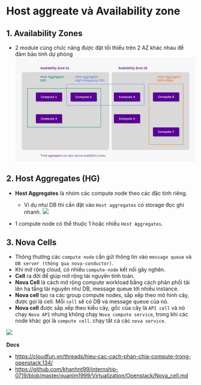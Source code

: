 # Host aggreate và Availability zone

## 1. Availability Zones
- 2 module cùng chức năng được đặt tối thiểu trên 2 AZ khác nhau để đảm bảo tính dự phòng
![](https://github.com/thanh474/internship-2020/raw/master/ThanhBC/Openstack/Nova/novaimg/aggregates1.jpeg)


## 2. Host Aggregates (HG)
- **Host Aggregates** là nhóm các compute node theo các đặc tính riêng.
  + Ví dụ như DB thì cần đặt vào `Host aggregates` có storage đọc ghi nhanh.
![](https://cloudfun.vn/attachments/1571735486680-png.537/)

- 1 compute node có thể thuộc 1 hoặc nhiều `Host Aggregates`.

## 3. Nova Cells
- Thông thường các `compute node` cần gửi thông tin vào `message queue` và `DB server (thông qua nova-conductor)`. 
- Khi mở rộng cloud, có nhiều `compute-node` kết nối gây nghẽn.
- **Cell** ra đời để giúp mở rộng tài nguyên tính toán.
- **Nova Cell** là cách mở rộng compute workload bằng cách phân phối tải lên hạ tầng tài nguyên như DB, message queue tới nhiều instance.
- **Nova cell** tạo ra các group compute nodes, sắp xếp theo mô hình cây, được gọi là cell. Mỗi `cell` sẽ có DB và message queue của nó.
- **Nova cell** được sắp xếp theo kiểu cây, gốc của cây là `API cell` và nó chạy `Nova API` nhưng không chạy `Nova compute service`, trong khi các node khác gọi là `compute cell`. chạy tất cả các `nova service`.

![](https://cloudfun.vn/attachments/1571735510329-png.538/)


__Docs__
- https://cloudfun.vn/threads/hieu-cac-cach-phan-chia-compute-trong-openstack.134/
- https://github.com/khanhnt99/internship-0719/blob/master/quanlm1999/Virtualization/Openstack/Nova_cell.md